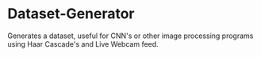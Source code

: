 # Dataset-Generator
Generates a dataset, useful for CNN's or other image processing programs using Haar Cascade's and Live Webcam feed.

